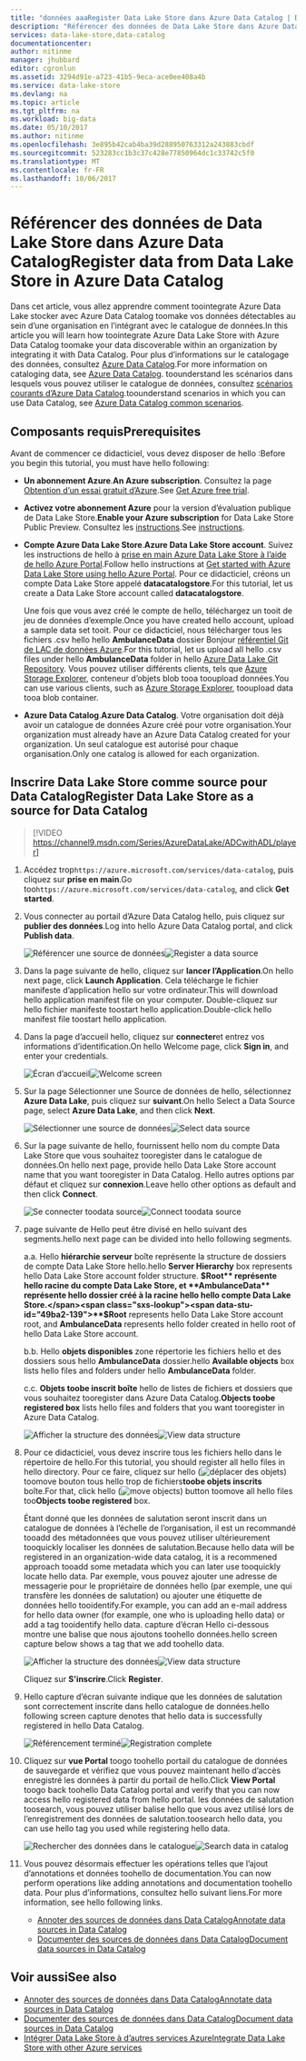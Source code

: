 ```yaml
---
title: "données aaaRegister Data Lake Store dans Azure Data Catalog | Documents Microsoft"
description: "Référencer des données de Data Lake Store dans Azure Data Catalog"
services: data-lake-store,data-catalog
documentationcenter: 
author: nitinme
manager: jhubbard
editor: cgronlun
ms.assetid: 3294d91e-a723-41b5-9eca-ace0ee408a4b
ms.service: data-lake-store
ms.devlang: na
ms.topic: article
ms.tgt_pltfrm: na
ms.workload: big-data
ms.date: 05/10/2017
ms.author: nitinme
ms.openlocfilehash: 3e895b42cab4ba39d288950763312a243883cbdf
ms.sourcegitcommit: 523283cc1b3c37c428e77850964dc1c33742c5f0
ms.translationtype: MT
ms.contentlocale: fr-FR
ms.lasthandoff: 10/06/2017
---
```

# <a name="register-data-from-data-lake-store-in-azure-data-catalog"></a><span data-ttu-id="49ba2-103">Référencer des données de Data Lake Store dans Azure Data Catalog</span><span class="sxs-lookup"><span data-stu-id="49ba2-103">Register data from Data Lake Store in Azure Data Catalog</span></span>
<span data-ttu-id="49ba2-104">Dans cet article, vous allez apprendre comment toointegrate Azure Data Lake stocker avec Azure Data Catalog toomake vos données détectables au sein d’une organisation en l’intégrant avec le catalogue de données.</span><span class="sxs-lookup"><span data-stu-id="49ba2-104">In this article you will learn how toointegrate Azure Data Lake Store with Azure Data Catalog toomake your data discoverable within an organization by integrating it with Data Catalog.</span></span> <span data-ttu-id="49ba2-105">Pour plus d’informations sur le catalogage des données, consultez [Azure Data Catalog](../data-catalog/data-catalog-what-is-data-catalog.md).</span><span class="sxs-lookup"><span data-stu-id="49ba2-105">For more information on cataloging data, see [Azure Data Catalog](../data-catalog/data-catalog-what-is-data-catalog.md).</span></span> <span data-ttu-id="49ba2-106">toounderstand les scénarios dans lesquels vous pouvez utiliser le catalogue de données, consultez [scénarios courants d’Azure Data Catalog](../data-catalog/data-catalog-common-scenarios.md).</span><span class="sxs-lookup"><span data-stu-id="49ba2-106">toounderstand scenarios in which you can use Data Catalog, see [Azure Data Catalog common scenarios](../data-catalog/data-catalog-common-scenarios.md).</span></span>

## <a name="prerequisites"></a><span data-ttu-id="49ba2-107">Composants requis</span><span class="sxs-lookup"><span data-stu-id="49ba2-107">Prerequisites</span></span>
<span data-ttu-id="49ba2-108">Avant de commencer ce didacticiel, vous devez disposer de hello :</span><span class="sxs-lookup"><span data-stu-id="49ba2-108">Before you begin this tutorial, you must have hello following:</span></span>

* <span data-ttu-id="49ba2-109">**Un abonnement Azure**.</span><span class="sxs-lookup"><span data-stu-id="49ba2-109">**An Azure subscription**.</span></span> <span data-ttu-id="49ba2-110">Consultez la page [Obtention d’un essai gratuit d’Azure](https://azure.microsoft.com/pricing/free-trial/).</span><span class="sxs-lookup"><span data-stu-id="49ba2-110">See [Get Azure free trial](https://azure.microsoft.com/pricing/free-trial/).</span></span>
* <span data-ttu-id="49ba2-111">**Activez votre abonnement Azure** pour la version d’évaluation publique de Data Lake Store.</span><span class="sxs-lookup"><span data-stu-id="49ba2-111">**Enable your Azure subscription** for Data Lake Store Public Preview.</span></span> <span data-ttu-id="49ba2-112">Consultez les [instructions](data-lake-store-get-started-portal.md).</span><span class="sxs-lookup"><span data-stu-id="49ba2-112">See [instructions](data-lake-store-get-started-portal.md).</span></span>
* <span data-ttu-id="49ba2-113">**Compte Azure Data Lake Store**.</span><span class="sxs-lookup"><span data-stu-id="49ba2-113">**Azure Data Lake Store account**.</span></span> <span data-ttu-id="49ba2-114">Suivez les instructions de hello à [prise en main Azure Data Lake Store à l’aide de hello Azure Portal](data-lake-store-get-started-portal.md).</span><span class="sxs-lookup"><span data-stu-id="49ba2-114">Follow hello instructions at [Get started with Azure Data Lake Store using hello Azure Portal](data-lake-store-get-started-portal.md).</span></span> <span data-ttu-id="49ba2-115">Pour ce didacticiel, créons un compte Data Lake Store appelé **datacatalogstore**.</span><span class="sxs-lookup"><span data-stu-id="49ba2-115">For this tutorial, let us create a Data Lake Store account called **datacatalogstore**.</span></span>

    <span data-ttu-id="49ba2-116">Une fois que vous avez créé le compte de hello, téléchargez un tooit de jeu de données d’exemple.</span><span class="sxs-lookup"><span data-stu-id="49ba2-116">Once you have created hello account, upload a sample data set tooit.</span></span> <span data-ttu-id="49ba2-117">Pour ce didacticiel, nous télécharger tous les fichiers .csv hello hello **AmbulanceData** dossier Bonjour [référentiel Git de LAC de données Azure](https://github.com/Azure/usql/tree/master/Examples/Samples/Data/AmbulanceData/).</span><span class="sxs-lookup"><span data-stu-id="49ba2-117">For this tutorial, let us upload all hello .csv files under hello **AmbulanceData** folder in hello [Azure Data Lake Git Repository](https://github.com/Azure/usql/tree/master/Examples/Samples/Data/AmbulanceData/).</span></span> <span data-ttu-id="49ba2-118">Vous pouvez utiliser différents clients, tels que [Azure Storage Explorer](http://storageexplorer.com/), conteneur d’objets blob tooa tooupload données.</span><span class="sxs-lookup"><span data-stu-id="49ba2-118">You can use various clients, such as [Azure Storage Explorer](http://storageexplorer.com/), tooupload data tooa blob container.</span></span>
* <span data-ttu-id="49ba2-119">**Azure Data Catalog**.</span><span class="sxs-lookup"><span data-stu-id="49ba2-119">**Azure Data Catalog**.</span></span> <span data-ttu-id="49ba2-120">Votre organisation doit déjà avoir un catalogue de données Azure créé pour votre organisation.</span><span class="sxs-lookup"><span data-stu-id="49ba2-120">Your organization must already have an Azure Data Catalog created for your organization.</span></span> <span data-ttu-id="49ba2-121">Un seul catalogue est autorisé pour chaque organisation.</span><span class="sxs-lookup"><span data-stu-id="49ba2-121">Only one catalog is allowed for each organization.</span></span>

## <a name="register-data-lake-store-as-a-source-for-data-catalog"></a><span data-ttu-id="49ba2-122">Inscrire Data Lake Store comme source pour Data Catalog</span><span class="sxs-lookup"><span data-stu-id="49ba2-122">Register Data Lake Store as a source for Data Catalog</span></span>

> [!VIDEO https://channel9.msdn.com/Series/AzureDataLake/ADCwithADL/player]

1. <span data-ttu-id="49ba2-123">Accédez trop`https://azure.microsoft.com/services/data-catalog`, puis cliquez sur **prise en main**.</span><span class="sxs-lookup"><span data-stu-id="49ba2-123">Go too`https://azure.microsoft.com/services/data-catalog`, and click **Get started**.</span></span>
2. <span data-ttu-id="49ba2-124">Vous connecter au portail d’Azure Data Catalog hello, puis cliquez sur **publier des données**.</span><span class="sxs-lookup"><span data-stu-id="49ba2-124">Log into hello Azure Data Catalog portal, and click **Publish data**.</span></span>

    <span data-ttu-id="49ba2-125">![Référencer une source de données](./media/data-lake-store-with-data-catalog/register-data-source.png "Référencer une source de données")</span><span class="sxs-lookup"><span data-stu-id="49ba2-125">![Register a data source](./media/data-lake-store-with-data-catalog/register-data-source.png "Register a data source")</span></span>
3. <span data-ttu-id="49ba2-126">Dans la page suivante de hello, cliquez sur **lancer l’Application**.</span><span class="sxs-lookup"><span data-stu-id="49ba2-126">On hello next page, click **Launch Application**.</span></span> <span data-ttu-id="49ba2-127">Cela télécharge le fichier manifeste d’application hello sur votre ordinateur.</span><span class="sxs-lookup"><span data-stu-id="49ba2-127">This will download hello application manifest file on your computer.</span></span> <span data-ttu-id="49ba2-128">Double-cliquez sur hello fichier manifeste toostart hello application.</span><span class="sxs-lookup"><span data-stu-id="49ba2-128">Double-click hello manifest file toostart hello application.</span></span>
4. <span data-ttu-id="49ba2-129">Dans la page d’accueil hello, cliquez sur **connecter**et entrez vos informations d’identification.</span><span class="sxs-lookup"><span data-stu-id="49ba2-129">On hello Welcome page, click **Sign in**, and enter your credentials.</span></span>

    <span data-ttu-id="49ba2-130">![Écran d’accueil](./media/data-lake-store-with-data-catalog/welcome.screen.png "Écran d’accueil")</span><span class="sxs-lookup"><span data-stu-id="49ba2-130">![Welcome screen](./media/data-lake-store-with-data-catalog/welcome.screen.png "Welcome screen")</span></span>
5. <span data-ttu-id="49ba2-131">Sur la page Sélectionner une Source de données de hello, sélectionnez **Azure Data Lake**, puis cliquez sur **suivant**.</span><span class="sxs-lookup"><span data-stu-id="49ba2-131">On hello Select a Data Source page, select **Azure Data Lake**, and then click **Next**.</span></span>

    <span data-ttu-id="49ba2-132">![Sélectionner une source de données](./media/data-lake-store-with-data-catalog/select-source.png "Sélectionner une source de données")</span><span class="sxs-lookup"><span data-stu-id="49ba2-132">![Select data source](./media/data-lake-store-with-data-catalog/select-source.png "Select data source")</span></span>
6. <span data-ttu-id="49ba2-133">Sur la page suivante de hello, fournissent hello nom du compte Data Lake Store que vous souhaitez tooregister dans le catalogue de données.</span><span class="sxs-lookup"><span data-stu-id="49ba2-133">On hello next page, provide hello Data Lake Store account name that you want tooregister in Data Catalog.</span></span> <span data-ttu-id="49ba2-134">Hello autres options par défaut et cliquez sur **connexion**.</span><span class="sxs-lookup"><span data-stu-id="49ba2-134">Leave hello other options as default and then click **Connect**.</span></span>

    <span data-ttu-id="49ba2-135">![Se connecter toodata source](./media/data-lake-store-with-data-catalog/connect-to-source.png "Connect toodata source")</span><span class="sxs-lookup"><span data-stu-id="49ba2-135">![Connect toodata source](./media/data-lake-store-with-data-catalog/connect-to-source.png "Connect toodata source")</span></span>
7. <span data-ttu-id="49ba2-136">page suivante de Hello peut être divisé en hello suivant des segments.</span><span class="sxs-lookup"><span data-stu-id="49ba2-136">hello next page can be divided into hello following segments.</span></span>

    <span data-ttu-id="49ba2-137">a.</span><span class="sxs-lookup"><span data-stu-id="49ba2-137">a.</span></span> <span data-ttu-id="49ba2-138">Hello **hiérarchie serveur** boîte représente la structure de dossiers de compte Data Lake Store hello.</span><span class="sxs-lookup"><span data-stu-id="49ba2-138">hello **Server Hierarchy** box represents hello Data Lake Store account folder structure.</span></span> <span data-ttu-id="49ba2-139">**$Root** représente hello racine du compte Data Lake Store, et **AmbulanceData** représente hello dossier créé à la racine hello hello compte Data Lake Store.</span><span class="sxs-lookup"><span data-stu-id="49ba2-139">**$Root** represents hello Data Lake Store account root, and **AmbulanceData** represents hello folder created in hello root of hello Data Lake Store account.</span></span>

    <span data-ttu-id="49ba2-140">b.</span><span class="sxs-lookup"><span data-stu-id="49ba2-140">b.</span></span> <span data-ttu-id="49ba2-141">Hello **objets disponibles** zone répertorie les fichiers hello et des dossiers sous hello **AmbulanceData** dossier.</span><span class="sxs-lookup"><span data-stu-id="49ba2-141">hello **Available objects** box lists hello files and folders under hello **AmbulanceData** folder.</span></span>

    <span data-ttu-id="49ba2-142">c.</span><span class="sxs-lookup"><span data-stu-id="49ba2-142">c.</span></span> <span data-ttu-id="49ba2-143">**Objets toobe inscrit boîte** hello de listes de fichiers et dossiers que vous souhaitez tooregister dans Azure Data Catalog.</span><span class="sxs-lookup"><span data-stu-id="49ba2-143">**Objects toobe registered box** lists hello files and folders that you want tooregister in Azure Data Catalog.</span></span>

    <span data-ttu-id="49ba2-144">![Afficher la structure des données](./media/data-lake-store-with-data-catalog/view-data-structure.png "Afficher la structure des données")</span><span class="sxs-lookup"><span data-stu-id="49ba2-144">![View data structure](./media/data-lake-store-with-data-catalog/view-data-structure.png "View data structure")</span></span>
8. <span data-ttu-id="49ba2-145">Pour ce didacticiel, vous devez inscrire tous les fichiers hello dans le répertoire de hello.</span><span class="sxs-lookup"><span data-stu-id="49ba2-145">For this tutorial, you should register all hello files in hello directory.</span></span> <span data-ttu-id="49ba2-146">Pour ce faire, cliquez sur hello (![déplacer des objets](./media/data-lake-store-with-data-catalog/move-objects.png "déplacer des objets")) toomove bouton tous hello trop de fichiers**toobe objets inscrits** boîte.</span><span class="sxs-lookup"><span data-stu-id="49ba2-146">For that, click hello (![move objects](./media/data-lake-store-with-data-catalog/move-objects.png "Move objects")) button toomove all hello files too**Objects toobe registered** box.</span></span>

    <span data-ttu-id="49ba2-147">Étant donné que les données de salutation seront inscrit dans un catalogue de données à l’échelle de l’organisation, il est un recommandé tooadd des métadonnées que vous pouvez utiliser ultérieurement tooquickly localiser les données de salutation.</span><span class="sxs-lookup"><span data-stu-id="49ba2-147">Because hello data will be registered in an organization-wide data catalog, it is a recommened approach tooadd some metadata which you can later use tooquickly locate hello data.</span></span> <span data-ttu-id="49ba2-148">Par exemple, vous pouvez ajouter une adresse de messagerie pour le propriétaire de données hello (par exemple, une qui transfère les données de salutation) ou ajouter une étiquette de données hello tooidentify.</span><span class="sxs-lookup"><span data-stu-id="49ba2-148">For example, you can add an e-mail address for hello data owner (for example, one who is uploading hello data) or add a tag tooidentify hello data.</span></span> <span data-ttu-id="49ba2-149">capture d’écran Hello ci-dessous montre une balise que nous ajoutons toohello données.</span><span class="sxs-lookup"><span data-stu-id="49ba2-149">hello screen capture below shows a tag that we add toohello data.</span></span>

    <span data-ttu-id="49ba2-150">![Afficher la structure des données](./media/data-lake-store-with-data-catalog/view-selected-data-structure.png "Afficher la structure des données")</span><span class="sxs-lookup"><span data-stu-id="49ba2-150">![View data structure](./media/data-lake-store-with-data-catalog/view-selected-data-structure.png "View data structure")</span></span>

    <span data-ttu-id="49ba2-151">Cliquez sur **S'inscrire**.</span><span class="sxs-lookup"><span data-stu-id="49ba2-151">Click **Register**.</span></span>
9. <span data-ttu-id="49ba2-152">Hello capture d’écran suivante indique que les données de salutation sont correctement inscrite dans hello catalogue de données.</span><span class="sxs-lookup"><span data-stu-id="49ba2-152">hello following screen capture denotes that hello data is successfully registered in hello Data Catalog.</span></span>

    <span data-ttu-id="49ba2-153">![Référencement terminé](./media/data-lake-store-with-data-catalog/registration-complete.png "Afficher la structure des données")</span><span class="sxs-lookup"><span data-stu-id="49ba2-153">![Registration complete](./media/data-lake-store-with-data-catalog/registration-complete.png "View data structure")</span></span>
10. <span data-ttu-id="49ba2-154">Cliquez sur **vue Portal** toogo toohello portail du catalogue de données de sauvegarde et vérifiez que vous pouvez maintenant hello d’accès enregistré les données à partir du portail de hello.</span><span class="sxs-lookup"><span data-stu-id="49ba2-154">Click **View Portal** toogo back toohello Data Catalog portal and verify that you can now access hello registered data from hello portal.</span></span> <span data-ttu-id="49ba2-155">les données de salutation toosearch, vous pouvez utiliser balise hello que vous avez utilisé lors de l’enregistrement des données de salutation.</span><span class="sxs-lookup"><span data-stu-id="49ba2-155">toosearch hello data, you can use hello tag you used while registering hello data.</span></span>

     <span data-ttu-id="49ba2-156">![Rechercher des données dans le catalogue](./media/data-lake-store-with-data-catalog/search-data-in-catalog.png "Rechercher des données dans le catalogue")</span><span class="sxs-lookup"><span data-stu-id="49ba2-156">![Search data in catalog](./media/data-lake-store-with-data-catalog/search-data-in-catalog.png "Search data in catalog")</span></span>
11. <span data-ttu-id="49ba2-157">Vous pouvez désormais effectuer les opérations telles que l’ajout d’annotations et données toohello de documentation.</span><span class="sxs-lookup"><span data-stu-id="49ba2-157">You can now perform operations like adding annotations and documentation toohello data.</span></span> <span data-ttu-id="49ba2-158">Pour plus d’informations, consultez hello suivant liens.</span><span class="sxs-lookup"><span data-stu-id="49ba2-158">For more information, see hello following links.</span></span>

    * [<span data-ttu-id="49ba2-159">Annoter des sources de données dans Data Catalog</span><span class="sxs-lookup"><span data-stu-id="49ba2-159">Annotate data sources in Data Catalog</span></span>](../data-catalog/data-catalog-how-to-annotate.md)
    * [<span data-ttu-id="49ba2-160">Documenter des sources de données dans Data Catalog</span><span class="sxs-lookup"><span data-stu-id="49ba2-160">Document data sources in Data Catalog</span></span>](../data-catalog/data-catalog-how-to-documentation.md)

## <a name="see-also"></a><span data-ttu-id="49ba2-161">Voir aussi</span><span class="sxs-lookup"><span data-stu-id="49ba2-161">See also</span></span>
* [<span data-ttu-id="49ba2-162">Annoter des sources de données dans Data Catalog</span><span class="sxs-lookup"><span data-stu-id="49ba2-162">Annotate data sources in Data Catalog</span></span>](../data-catalog/data-catalog-how-to-annotate.md)
* [<span data-ttu-id="49ba2-163">Documenter des sources de données dans Data Catalog</span><span class="sxs-lookup"><span data-stu-id="49ba2-163">Document data sources in Data Catalog</span></span>](../data-catalog/data-catalog-how-to-documentation.md)
* [<span data-ttu-id="49ba2-164">Intégrer Data Lake Store à d’autres services Azure</span><span class="sxs-lookup"><span data-stu-id="49ba2-164">Integrate Data Lake Store with other Azure services</span></span>](data-lake-store-integrate-with-other-services.md)
